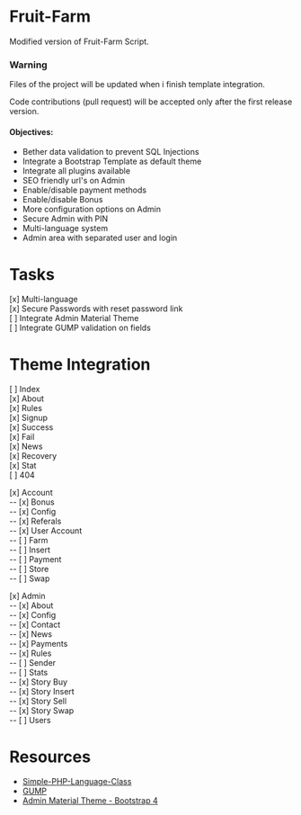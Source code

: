 # Fruit-Farm
Modified version of Fruit-Farm Script.

### Warning <br>
Files of the project will be updated when i finish template integration.

Code contributions (pull request) will be accepted only after the first release version.

#### Objectives:
<ul>
    <li>Bether data validation to prevent SQL Injections</li>
    <li>Integrate a Bootstrap Template as default theme</li>
    <li>Integrate all plugins available</li>
    <li>SEO friendly url's on Admin</li>
    <li>Enable/disable payment methods</li>
    <li>Enable/disable Bonus</li>
    <li>More configuration options on Admin</li>
    <li>Secure Admin with PIN</li>
    <li>Multi-language system</li>
    <li>Admin area with separated user and login</li>
</ul>

# Tasks
[x] Multi-language <br>
[x] Secure Passwords with reset password link <br>
[ ] Integrate Admin Material Theme <br>
[ ] Integrate GUMP validation on fields <br>

# Theme Integration
[ ] Index <br>
[x] About <br>
[x] Rules <br>
[x] Signup <br>
[x] Success <br>
[x] Fail <br>
[x] News <br>
[x] Recovery <br>
[x] Stat <br>
[ ] 404 <br>

[x] Account <br>
-- [x] Bonus <br>
-- [x] Config <br>
-- [x] Referals <br>
-- [x] User Account <br>
-- [ ] Farm <br>
-- [ ] Insert <br>
-- [ ] Payment <br>
-- [ ] Store <br>
-- [ ] Swap <br>

[x] Admin <br>
-- [x] About <br>
-- [x] Config <br>
-- [x] Contact <br>
-- [x] News <br>
-- [x] Payments <br>
-- [x] Rules <br>
-- [ ] Sender <br>
-- [ ] Stats <br>
-- [x] Story Buy <br>
-- [x] Story Insert <br>
-- [x] Story Sell <br>
-- [x] Story Swap <br>
-- [ ] Users <br>

# Resources
<ul>
    <li><a href="https://github.com/Elvinas/Simple-PHP-Language-Class" target="_blank">Simple-PHP-Language-Class</a></li>
    <li><a href="https://github.com/Wixel/GUMP" target="_blank">GUMP</a></li>
    <li><a href="https://bootstrapious.com/p/admin-template" target="_blank">Admin Material Theme - Bootstrap 4</a></li>
</ul>